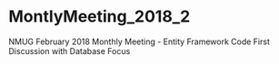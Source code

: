 # MontlyMeeting_2018_2
NMUG February 2018 Monthly Meeting - Entity Framework Code First Discussion with Database Focus
